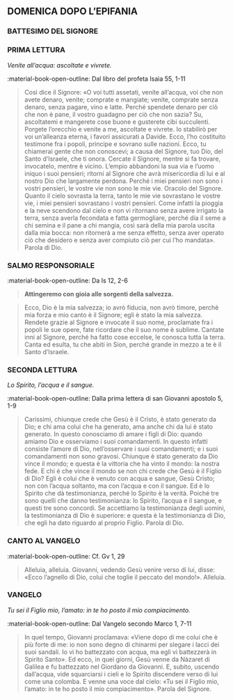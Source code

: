 ## DOMENICA DOPO L’EPIFANIA
> 
### BATTESIMO DEL SIGNORE
> 
### PRIMA LETTURA
*Venite all’acqua: ascoltate e vivrete.*

:material-book-open-outline: Dal libro del profeta Isaìa
55, 1-11

> Così dice il Signore: «O voi tutti assetati, venite all’acqua, voi che non avete denaro, venite; comprate e mangiate; venite, comprate senza denaro, senza pagare, vino e latte. Perché spendete denaro per ciò che non è pane, il vostro guadagno per ciò che non sazia? Su, ascoltatemi e mangerete cose buone e gusterete cibi succulenti. Porgete l’orecchio e venite a me, ascoltate e vivrete. Io stabilirò per voi un’alleanza eterna, i favori assicurati a Davide. Ecco, l’ho costituito testimone fra i popoli, principe e sovrano sulle nazioni. Ecco, tu chiamerai gente che non conoscevi; a causa del Signore, tuo Dio, del Santo d’Israele, che ti onora. Cercate il Signore, mentre si fa trovare, invocatelo, mentre è vicino. L’empio abbandoni la sua via e l’uomo iniquo i suoi pensieri; ritorni al Signore che avrà misericordia di lui e al nostro Dio che largamente perdona. Perché i miei pensieri non sono i vostri pensieri, le vostre vie non sono le mie vie. Oracolo del Signore. Quanto il cielo sovrasta la terra, tanto le mie vie sovrastano le vostre vie, i miei pensieri sovrastano i vostri pensieri. Come infatti la pioggia e la neve scendono dal cielo e non vi ritornano senza avere irrigato la terra, senza averla fecondata e fatta germogliare, perché dia il seme a chi semina e il pane a chi mangia, così sarà della mia parola uscita dalla mia bocca: non ritornerà a me senza effetto, senza aver operato ciò che desidero e senza aver compiuto ciò per cui l’ho mandata». Parola di Dio.
> 
### SALMO RESPONSORIALE
:material-book-open-outline: Da Is 12, 2-6

>**Attingeremo con gioia alle sorgenti della salvezza.**

> Ecco, Dio è la mia salvezza; io avrò fiducia, non avrò timore, perché mia forza e mio canto è il Signore; egli è stato la mia salvezza. Rendete grazie al Signore e invocate il suo nome, proclamate fra i popoli le sue opere, fate ricordare che il suo nome è sublime. Cantate inni al Signore, perché ha fatto cose eccelse, le conosca tutta la terra. Canta ed esulta, tu che abiti in Sion, perché grande in mezzo a te è il Santo d’Israele.
> 
### SECONDA LETTURA
*Lo Spirito, l’acqua e il sangue.*

:material-book-open-outline: Dalla prima lettera di san Giovanni apostolo
5, 1-9

> Carissimi, chiunque crede che Gesù è il Cristo, è stato generato da Dio; e chi ama colui che ha generato, ama anche chi da lui è stato generato. In questo conosciamo di amare i figli di Dio: quando amiamo Dio e osserviamo i suoi comandamenti. In questo infatti consiste l’amore di Dio, nell’osservare i suoi comandamenti; e i suoi comandamenti non sono gravosi. Chiunque è stato generato da Dio vince il mondo; e questa è la vittoria che ha vinto il mondo: la nostra fede. E chi è che vince il mondo se non chi crede che Gesù è il Figlio di Dio? Egli è colui che è venuto con acqua e sangue, Gesù Cristo; non con l’acqua soltanto, ma con l’acqua e con il sangue. Ed è lo Spirito che dà testimonianza, perché lo Spirito è la verità. Poiché tre sono quelli che danno testimonianza: lo Spirito, l’acqua e il sangue, e questi tre sono concordi. Se accettiamo la testimonianza degli uomini, la testimonianza di Dio è superiore: e questa è la testimonianza di Dio, che egli ha dato riguardo al proprio Figlio. Parola di Dio.
> 
### CANTO AL VANGELO
:material-book-open-outline: Cf. Gv 1, 29

> Alleluia, alleluia.
> Giovanni, vedendo Gesù venire verso di lui, disse:
> «Ecco l’agnello di Dio, colui che toglie il peccato del mondo!».
> Alleluia.
> 
### VANGELO
*Tu sei il Figlio mio, l’amato: in te ho posto il mio compiacimento.*

:material-book-open-outline: Dal Vangelo secondo Marco
1, 7-11

> In quel tempo, Giovanni proclamava: «Viene dopo di me colui che è più forte di me: io non sono degno di chinarmi per slegare i lacci dei suoi sandali. Io vi ho battezzato con acqua, ma egli vi battezzerà in Spirito Santo». Ed ecco, in quei giorni, Gesù venne da Nàzaret di Galilea e fu battezzato nel Giordano da Giovanni. E, subito, uscendo dall’acqua, vide squarciarsi i cieli e lo Spirito discendere verso di lui come una colomba. E venne una voce dal cielo: «Tu sei il Figlio mio, l’amato: in te ho posto il mio compiacimento». Parola del Signore.